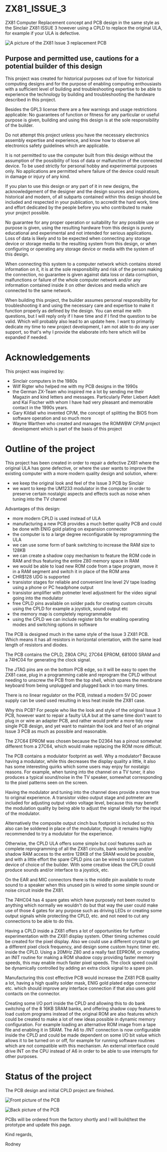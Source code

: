 # ZX81_ISSUE_3
ZX81 Computer Replacement concept and PCB design in the same style as the Sinclair ZX81 ISSUE 3 however using a CPLD to replace the original ULA, for example if your ULA is defective.

![A picture of the ZX81 Issue 3 replacement PCB](ZX81_ISSUE_3_CPLD_PCB_REV1_CMP_1.png)  

## Purpose and permitted use, cautions for a potential builder of this design
This project was created for historical purposes out of love for historical computing designs and for the purpose of enabling computing enthousiasts with a sufficient level of building and troubleshooting expertise to be able to experience the technology by building and troubleshooting the hardware described in this project.

Besides the GPL3 license there are a few warnings and usage restrictions applicable:
No guarantees of function or fitness for any particular or useful purpose is given, building and using this design is at the sole responsibility of the builder.

Do not attempt this project unless you have the necessary electronics assembly expertise and experience, and know how to observe all electronics safety guidelines which are applicable.

It is not permitted to use the computer built from this design without the assumption of the possibility of loss of data or malfunction of the connected device. To be used strictly for personal hobby and experimental purposes only. No applications are permitted where failure of the device could result in damage or injury of any kind.

If you plan to use this design or any part of it in new designs, the acknowledgement of the designer and the design sources and inspirations, historical and modern, of all subparts contained within this design should be included and respected in your publication, to accredit the hard work, time and effort dedicated by the people before you who contributed to make your project possible.

No guarantee for any proper operation or suitability for any possible use or purpose is given, using the resulting hardware from this design is purely educational and experimental and not intended for serious applications. Loss of data is likely and to be expected when connecting any storage device or storage media to the resulting system from this design, or when configuring or operating any storage device or media with the system of this design.

When connecting this system to a computer network which contains stored information on it, it is at the sole responsibility and risk of the person making the connection, no guarantee is given against data loss or data corruption, malfunctions or failure of the whole computer network and/or any information contained inside it on other devices and media which are connected to the same network.

When building this project, the builder assumes personal responsibility for troubleshooting it and using the necessary care and expertise to make it function properly as defined by the design. You can email me with questions, but I will reply only if I have time and if I find the question to be valid. Which will probably also lead to an update here. I want to primarily dedicate my time to new project development, I am not able to do any user support, so that's why I provide the elaborate info here which will be expanded if needed.

# Acknowledgements

This project was inspired by:
- Sinclair computers in the 1980s
- Wilf Rigter who helped me with my PCB designs in the 1990s
- the German ZX-Team who inspired me a lot by sending me their Magazin and kind letters and messages. Particularly Peter Liebert Adelt and Kai Fischer with whom I have had very pleasant and memorable contact in the 1990s years.
- Gary Kildall who invented CP/M, the concept of splitting the BIOS from software operation and so much more
- Wayne Warthen who created and manages the ROMWBW CP/M project development which is part of the basis of this project

# Outline of the project
This project has been created in order to repair a defective ZX81 where the original ULA has gone defective, or where the user wants to improve the existing computer with a more modern quality design and solution, where:
- we keep the original look and feel of the Issue 3 PCB by Sinclair
- we want to keep the UM1233 modulator in the computer in order to preserve certain nostalgic aspects and effects such as noise when tuning into the TV channel

Advantages of this design:  
- more modern CPLD is used instead of ULA
- manufacturing a new PCB provides a much better quality PCB and could be done with ENIG gold plating on expansion connector
- the computer is to a large degree reconfigurable by reprogramming the ULA
- we can use some form of bank switching to increase the RAM size to 128KB
- we can create a shadow copy mechanism to feature the ROM code in RAM and thus featuring the entire Z80 memory space in RAM
- we would be able to load new ROM code from a tape program, move it in a RAM segment and switch it in place of the ROM area
- CHR$128 UDG is supported
- transistor stages for reliable and convenient line level 2V tape loading using a phone or PC headphone output
- transistor amplifier with potmeter level adjustment for the video signal going into the modulator
- free CPLD pins available on solder pads for creating custom circuits using the CPLD for example a joystick, sound output etc
- the memory map is completely reprogrammable
- using the CPLD we can include register bits for enabling operating modes and switching options in software

The PCB is designed much in the same style of the Issue 3 ZX81 PCB. Which means it has all resistors in horizontal orientation, with the same lead length of resistors and diodes.  

The PCB contains the CPLD, Z80A CPU, 27C64 EPROM, 681000 SRAM and a 74HC04 for generating the clock signal.  

The JTAG pins are on the bottom PCB edge, so it will be easy to open the ZX81 case, plug in a programming cable and reprogram the CPLD without needing to unscrew the PCB from the top shell, which spares the membrane keyboard from being unplugged and plugged back in too many times.

There is no linear regulator on the PCB, instead a modern 5V DC power supply can be used used resulting in less heat inside the ZX81 case.

Why this PCB? For people who like the look and style of the original Issue 3 PCB, however want to repair a faulty ULA but at the same time don't want to plug in or wire an adapter PCB, and rather would prefer a more tidy new single PCB design, and yet want to maintain the look and feel of an original Issue 3 PCB as much as possible and reasonable.

The 27C64 EPROM was chosen because the D2364 has a pinout somewhat different from a 27C64, which would make replacing the ROM more difficult.

The PCB contains a modulator footprint as well. Why a modulator? Because having a modulator, while this decreases the display quality a little, it also has some interesting quirks which some users may enjoy for nostalgic reasons. For example, when tuning into the channel on a TV tuner, it also produces a typical sound/noise in the TV speaker, somewhat corresponding to the pixel patterns seen on the screen. 

Having the modulator and tuning into the channel does provide a more true to original experience. A transistor video output stage and potmeter are included for adjusting output video voltage level, because this may benefit the modulation quality by being able to adjust the signal ideally for the input of the modulator.

Alternatively the composite output cinch bus footprint is included so this also can be soldered in place of the modulator, though it remains highly recommended to try a modulator for the experience.

Otherwise, the CPLD ULA offers some simple but cool features such as complete reprogramming of all the ZX81 circuits, bank switching and/or shadow RAM access to the entire 128KB of the SRAM would be possible, and with a little effort the spare CPLD pins can be wired to some custom device of choice of the builder. With some creative ideas the CPLD could produce sounds and/or interface to a joystick, etc.   

On the EAR and MIC connectors there is the middle pin available to route sound to a speaker when this unused pin is wired to some simple sound or noise circuit inside the ZX81.  

The 74HC04 has 4 spare gates which have purposely not been routed to anything which normally we wouldn't do but that way the user could make use of those 4 gates for any purpose such as driving LEDs or creating some output signals while protecting the CPLD, etc. and not need to cut any connections to be able to do this.

Having a CPLD inside a ZX81 offers a lot of opportunities for further experimentation with the ZX81 display system. Other timing schemes could be created for the pixel display. Also we could use a different crystal to get a different pixel clock frequency, and design some custom hsync timer etc. inside the CPLD. Using a 20MHz Z80 and a really fast EEPROM, or creating an INIT routine for making a ROM shadow copy providing faster memory speeds, this may enable much faster pixel speeds. The clock speed could be dynamically controlled by adding an extra clock signal to a spare pin.

Manufacturing this cost effective PCB would increase the ZX81 PCB quality a lot, having a high quality solder mask, ENIG gold plated edge connector etc. which should improve any interface connection if that also uses gold contacts on the connector.

Creating some I/O port inside the CPLD and allowing this to do bank switching of the 8 16KB SRAM banks, and offering shadow copy features to load custom programs instead of the original ROM are also features which could be created to make a lot of new ideas possible in dynamic memory configuration. For example loading an alternative ROM image from a tape file and enabling it in SRAM. 
The A6 to /INT connection is now configurable inside the CPLD and could be made dependent on some I/O bit value which allows it to be turned on or off, for example for running software routines which are not compatible with this mechanism. An external interface could drive INT on the CPU instead of A6 in order to be able to use interrupts for other purposes.

# Status of the project
The PCB design and initial CPLD project are finished.  

![Front picture of the PCB](ZX81_ISSUE_3_CPLD_PCB_REV1_1.png)  

![Back picture of the PCB](ZX81_ISSUE_3_CPLD_PCB_REV1_BACK_1.png)  

PCBs will be ordered from the factory shortly and I will build/test the prototype and update this page.

Kind regards,

Rodney
